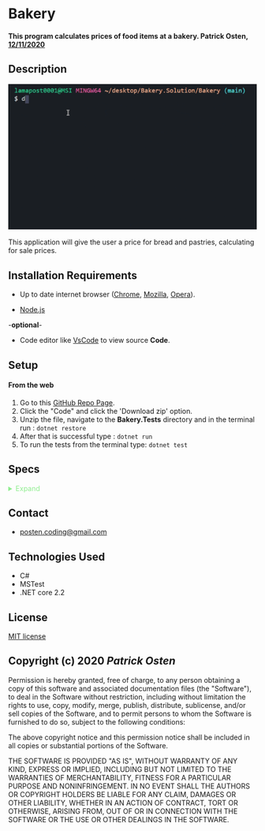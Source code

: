 # Bakery

#### **This program calculates prices of food items at a bakery. Patrick Osten, <span style="text-decoration:underline">12/11/2020**

## Description

![](./assets/recording.gif)

This application will give the user a price for bread and pastries, calculating for sale prices. 

## Installation Requirements

- Up to date internet browser ([Chrome](https://www.google.com/chrome/?brand=CHBD&gclid=Cj0KCQjw28T8BRDbARIsAEOMBcy9jwgkNels1LOSIWTx4sDazLfEgC6PylTug62KqyWPeA0EMyr3254aAjTTEALw_wcB&gclsrc=aw.ds), [Mozilla](https://www.mozilla.org/en-US/firefox/), [Opera](https://www.opera.com/)).
 
- [Node.js](https://nodejs.org/en/download/)
 
 -**optional**- 
- Code editor like [VsCode](https://**Code**.visualstudio.com/download) to view source **Code**.

## Setup

#### From the web
1. Go to this [GitHub Repo Page](https://github.com/POsten040/Bakery).
2. Click the "Code" and click the 'Download zip' option.
3. Unzip the file, navigate to the **Bakery.Tests** directory and in the terminal run : `dotnet restore`
4. After that is successful type : `dotnet run`
5. To run the tests from the terminal type: `dotnet test`

## Specs
<details>
<summary style = "color:lightgreen">Expand </summary>
<br>

### Describe Bread
<table>
  <tr>
    <th>Test</th>
    <th>Input</th>
    <th>Expect</th>
  <tr>
    <td>Create Bread class that takes int as argument</td>
    <td>5</td>
    <td>Bread(5) = TypeOf(Bread)</td>
  <tr>
    <td>Return price of bread based on user input</td>
    <td>2 bread please</td>
    <td>cost = $10</td>
  <tr>
    <td>return sale price on bread</td>
    <td>5 bread please</td>
    <td>cost = $15, order includes 5 loaves</td>
  <tr>
    <td>Return price of Pastry</td>
    <td>input = 1</td>
    <td>cost = 2</td>
  <tr>
    <td>Return Sale price of Pastry</td>
    <td>input = 3</td>
    <td>cost = 5</td>
</table>
</details>

## Contact 
- posten.coding@gmail.com

## Technologies Used

- C#
- MSTest
- .NET core 2.2

## License

[MIT license](https://opensource.org/licenses/MIT)

## Copyright (c) 2020 **_Patrick Osten_**

Permission is hereby granted, free of charge, to any person obtaining a copy of this software and associated documentation files (the "Software"), to deal in the Software without restriction, including without limitation the rights to use, copy, modify, merge, publish, distribute, sublicense, and/or sell copies of the Software, and to permit persons to whom the Software is furnished to do so, subject to the following conditions:

The above copyright notice and this permission notice shall be included in all copies or substantial portions of the Software.

THE SOFTWARE IS PROVIDED "AS IS", WITHOUT WARRANTY OF ANY KIND, EXPRESS OR IMPLIED, INCLUDING BUT NOT LIMITED TO THE WARRANTIES OF MERCHANTABILITY, FITNESS FOR A PARTICULAR PURPOSE AND NONINFRINGEMENT. IN NO EVENT SHALL THE AUTHORS OR COPYRIGHT HOLDERS BE LIABLE FOR ANY CLAIM, DAMAGES OR OTHER LIABILITY, WHETHER IN AN ACTION OF CONTRACT, TORT OR OTHERWISE, ARISING FROM, OUT OF OR IN CONNECTION WITH THE SOFTWARE OR THE USE OR OTHER DEALINGS IN THE SOFTWARE.